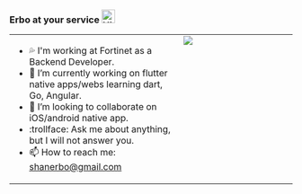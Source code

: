 ### Erbo at your service <img src='https://qpluspicture.oss-cn-beijing.aliyuncs.com/6LjjQA/Hi.gif' alt='Hi' width="24"/> 
<table align="center" style="border:none;"><tr>

<td valign="top" width="60%">

- 💦 I'm working at Fortinet as a Backend Developer.
- 🔭 I’m currently working on flutter native apps/webs learning dart, Go, Angular.
- 👯 I’m looking to collaborate on iOS/android native app.
- 	:trollface:  Ask me about anything, but I will not answer you.
- 📫 How to reach me: shanerbo@gmail.com
</td>

<td valign="top" width="40%">
<a href="https://wakatime.com"><img src="https://wakatime.com/share/@shanerbo/abab70a0-7ad6-4b63-a375-407ee0f16427.png" /></a>
</td>
</tr></table>

